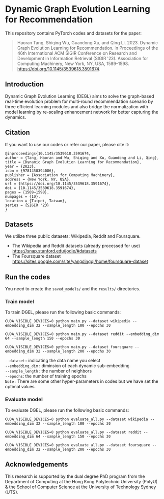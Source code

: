 # Dynamic Graph Evolution Learning for Recommendation
This repository contains PyTorch codes and datasets for the paper:
>Haoran Tang, Shiqing Wu, Guandong Xu, and Qing Li. 2023. Dynamic Graph Evolution Learning for Recommendation. In Proceedings of the 46th International ACM SIGIR Conference on Research and Development in Information Retrieval (SIGIR '23). Association for Computing Machinery, New York, NY, USA, 1589–1598. https://doi.org/10.1145/3539618.3591674.

## Introduction
Dynamic Graph Evolution Learning (DEGL) aims to solve the graph-based real-time evolution problem for multi-round recommendation scenario by three efficient learning modules and also bridge the normalization with model learning by re-scaling enhancement network for better capturing the dynamics.

## Citation
If you want to use our codes or refer our paper, please cite it:
```
@inproceedings{10.1145/3539618.3591674,
author = {Tang, Haoran and Wu, Shiqing and Xu, Guandong and Li, Qing},
title = {Dynamic Graph Evolution Learning for Recommendation},
year = {2023},
isbn = {9781450394086},
publisher = {Association for Computing Machinery},
address = {New York, NY, USA},
url = {https://doi.org/10.1145/3539618.3591674},
doi = {10.1145/3539618.3591674},
pages = {1589–1598},
numpages = {10},
location = {Taipei, Taiwan},
series = {SIGIR '23}
}
```

## Datasets
We utilize three public datasets: Wikipedia, Reddit and Foursquare.
* The Wikipedia and Reddit datasets (already processed for use)
<br> https://snap.stanford.edu/jodie/#datasets
* The Foursquare dataset
<br> https://sites.google.com/site/yangdingqi/home/foursquare-dataset

## Run the codes
You need to create the `saved_models/` and the `results/` directories.
### Train model
To train DGEL, please run the following basic commands:
```
CUDA_VISIBLE_DEVICES=0 python main.py --dataset wikipedia --embedding_dim 32 --sample_length 100 --epochs 30
```
```
CUDA_VISIBLE_DEVICES=0 python main.py --dataset reddit --embedding_dim 64 --sample_length 150 --epochs 30
```
```
CUDA_VISIBLE_DEVICES=0 python main.py --dataset foursquare --embedding_dim 32 --sample_length 200 --epochs 30
```
`--dataset:` indicating the data name you select
<br>`--embedding_dim:` diminsion of each dynamic sub-embedding
<br>`--sample_length:` the number of neighbors
<br>`--epochs`: the number of training epochs
<br>`Note:` There are some other hyper-parameters in codes but we have set the optimal values.
### Evaluate model
To evaluate DGEL, please run the following basic commands:
```
CUDA_VISIBLE_DEVICES=0 python evaluate_all.py --dataset wikipedia --embedding_dim 32 --sample_length 100 --epochs 30
```
```
CUDA_VISIBLE_DEVICES=0 python evaluate_all.py --dataset reddit --embedding_dim 64 --sample_length 150 --epochs 30
```
```
CUDA_VISIBLE_DEVICES=0 python evaluate_all.py --dataset foursquare --embedding_dim 32 --sample_length 200 --epochs 30
```

## Acknowledgements
This research is supported by the dual degree PhD program from the Department of Computing at the Hong Kong Polytechnic University (PolyU) & the School of Computer Science at the University of Technology Sydney (UTS).
